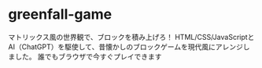 # greenfall-game
マトリックス風の世界観で、ブロックを積み上げろ！  HTML/CSS/JavaScriptとAI（ChatGPT）を駆使して、昔懐かしのブロックゲームを現代風にアレンジしました。 誰でもブラウザで今すぐプレイできます
